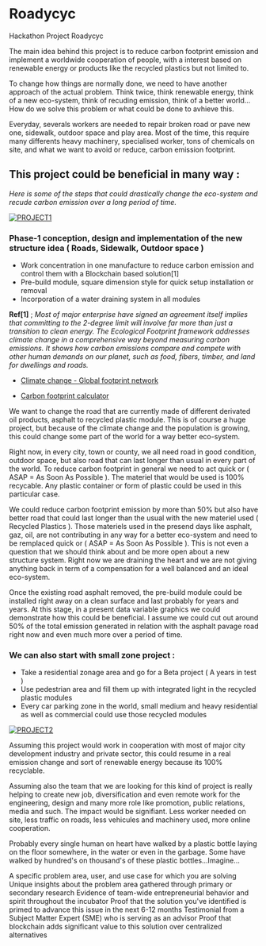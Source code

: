 # Roadycyc
 Hackathon Project Roadycyc



The main idea behind this project is to reduce carbon footprint emission and implement a worldwide cooperation of people, with a interest based on renewable energy or products like the recycled plastics but not limited to.

To change how things are normally done, we need to have another approach of the actual problem. Think twice, think renewable energy, think of a new eco-system, think of recuding emission, think of a better world... How do we solve this problem or what could be done to avhieve this. 

Everyday, severals workers are needed to repair broken road or pave new one, sidewalk, outdoor space and play area. Most of the time, this require many differents heavy machinery, specialised worker, tons of chemicals on site, and what we want to avoid or reduce, carbon emission footprint.

 ## This project could be beneficial in many way :
 _Here is some of the steps that could drastically change the eco-system and recude carbon emission over a long period of time._ 
   

  
<a href="https://ibb.co/d06vpYw"><img src="https://i.ibb.co/Lz6yg7X/PROJECT1.png" alt="PROJECT1" border="0"></a>



### Phase-1 conception, design and implementation of the new structure idea ( Roads, Sidewalk, Outdoor space )

   - Work concentration in one manufacture to reduce carbon emission and control them with a Blockchain based solution[1] 
   - Pre-build module, square dimension style for quick setup installation or removal
   - Incorporation of a water draining system in all modules 
  
 **Ref[1]** ; *Most of major enterprise have signed an agreement itself implies that committing to the 2-degree limit will involve far more than just a transition to clean energy. The Ecological Footprint framework addresses climate change in a comprehensive way beyond measuring carbon emissions. It shows how carbon emissions compare and compete with other human demands on our planet, such as food, fibers, timber, and land for dwellings and roads.* 
 
- [Climate change - Global footprint network](https://www.footprintnetwork.org/our-work/climate-change/) 

- [Carbon footprint calculator](https://www.carbonfootprint.com/plastic_calculator.html)



We want to change the road that are currently made of different derivated oil products, asphalt to recycled plastic module. This is of course a huge project, but because of the climate change and the population is growing, this could change some part of the world for a way better eco-system.

Right now, in every city, town or county, we all need road in good condition, outdoor space, but also road that can last longer than usual in every part of the world. To reduce carbon footprint in general we need to act quick or ( ASAP = As Soon As Possible ). 
The materiel that would be used is 100% recycable. Any plastic container or form of plastic could be used in this particular case. 


We could reduce carbon footprint emission by more than 50% but also have better road that could last longer than the usual with the new materiel used ( Recycled Plastics ). Those materiels used in the presend days like asphalt, gaz, oil, are not contributing in any way for a better eco-system and need to be remplaced quick or  ( ASAP = As Soon As Possible ). This is not even a question that we should think about and be more open about a new structure system. Right now we are draining the heart and we are not giving anything back in term of a compensation for a well balanced and an ideal eco-system. 

Once the existing road asphalt removed, the pre-build module could be installed right away on a clean surface and last probably for years and years. At this stage, in a present data variable graphics we could demonstrate how this could be beneficial. I assume we could cut out around 50% of the total emission generated in relation with the asphalt pavage road right now and even much more over a period of time. 

### We can also start with small zone project : 

- Take a residential zonage area and go for a Beta project ( A years in test )
- Use pedestrian area and fill them up with integrated light in the recycled plastic modules
- Every car parking zone in the world, small medium and heavy residential as well as commercial could use those recycled modules


<a href="https://ibb.co/nfcMx5j"><img src="https://i.ibb.co/J27jDMH/PROJECT2.png" alt="PROJECT2" border="0"></a>


Assuming this project would work in cooperation with most of major city development industry and private sector, this could resume in a real emission change and sort of renewable energy because its 100% recyclable.

Assuming also the team that we are looking for this kind of project is really helping to create new job, diversification and even remote work for the engineering, design and many more role like promotion, public relations, media and such.
The impact would be signifiant. Less worker needed on site, less traffic on roads, less vehicules and machinery used, more online cooperation.  

Probably every single human on heart have walked by a plastic bottle laying on the floor somewhere, in the water or even in the garbage. Some have walked by hundred's on thousand's of these plastic bottles...Imagine...


A specific problem area, user, and use case for which you are solving
Unique insights about the problem area gathered through primary or secondary research
Evidence of team-wide entrepreneurial behavior and spirit throughout the incubator
Proof that the solution you've identified is primed to advance this issue in the next 6-12 months
Testimonial from a Subject Matter Expert (SME) who is serving as an advisor
Proof that blockchain adds significant value to this solution over centralized alternatives

